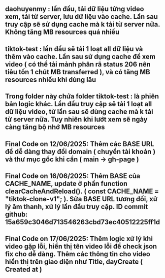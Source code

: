 ## daohuyenmy : lần đầu, tải dữ liệu từng video xem, tải từ server, lưu dữ liệu vào cache. Lần sau truy cập sẽ sử dụng cache mà k tải từ server nữa. Không tăng MB resources quá nhiều

## tiktok-test : lần đầu sẽ tải 1 loạt all dữ liệu và thêm vào cache. Lần sau sử dụng cache để xem video ( có thể tải mảnh phân rã status 206 nên tiêu tốn 1 chút MB transferred ), và có tăng MB resources nhiều khi dùng lâu

## Trong folder này chứa folder tiktok-test : là phiên bản logic khác. Lần đầu truy cập sẽ tải 1 loạt all dữ liệu video, từ lần sau sẽ dùng cache mà k tải từ server nữa. Tuy nhiên khi lướt xem sẽ ngày càng tăng bộ nhớ MB resources

## Final Code on 12/06/2025: Thêm các BASE URL để dễ dàng thay đổi domain ( chuyển tài khoản ) và thư mục gốc khi cần ( main -> gh-page )

## Final Code on 16/06/2025: Thêm BASE của CACHE_NAME, update ở phần function clearCacheAndReload().  ( const CACHE_NAME = "tiktok-clone-v1"; ). Sửa BASE URL tương đối, xử lý âm thanh, xử lý lần đầu truy cập. ID commit github: 15a659c3046d713546263cbd73ec40512225ff1d

## Final Code on 17/06/2025: Thêm logic xử lý khi video gặp lỗi, hiển thị tên video lỗi để check json fix cho dễ dàng. Thêm các thông tin cho video hiển thị trên giao diện như Title, dayCreate ( Created at )